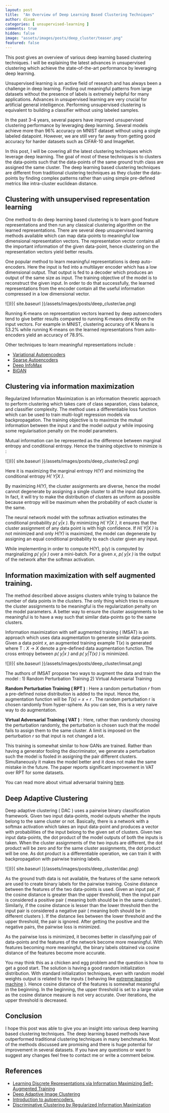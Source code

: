 ```yaml
---
layout: post
title:  "An Overview of Deep Learning Based Clustering Techniques"
author: divam
categories: [ unsupervised-learning ]
comments: true
hidden: false
image: "assets/images/posts/deep_cluster/teaser.png"
featured: false
---
```


This post gives an overview of various deep learning based clustering techniques. I will be explaining the latest advances in unsupervised clustering which achieve the state-of-the-art performance by leveraging deep learning.

Unsupervised learning is an active field of research and has always been a challenge in deep learning. Finding out meaningful patterns from large datasets without the presence of labels is extremely helpful for many applications. Advances in unsupervised learning are very crucial for artificial general intelligence. Performing unsupervised clustering is equivalent to building a classifier without using labeled samples. 

In the past 3-4 years, several papers have improved unsupervised clustering performance by leveraging deep learning. Several models achieve more than 96% accuracy on MNIST dataset without using a single labeled datapoint. However, we are still very far away from getting good accuracy for harder datasets such as CIFAR-10 and ImageNet. 

In this post, I will be covering all the latest clustering techniques which leverage deep learning. The goal of most of these techniques is to clusters the data-points such that the data-points of the same ground truth class are assigned the same cluster. The deep learning based clustering techniques are different from traditional clustering techniques as they cluster the data-points by finding complex patterns rather than using simple pre-defined metrics like intra-cluster euclidean distance. 

## Clustering with unsupervised representation learning 

One method to do deep learning based clustering is to learn good feature representations and then run any classical clustering algorithm on the learned representations. There are several deep unsupervised learning methods available which can map data-points to meaningful low dimensional representation vectors. The representation vector contains all the important information of the given data-point, hence clustering on the representation vectors yield better results. 

One popular method to learn meaningful representations is deep auto-encoders. Here the input is fed into a multilayer encoder which has a low dimensional output. That output is fed to a decoder which produces an output of the same size as input. The training objective of the model is to reconstruct the given input. In order to do that successfully, the learned representations from the encoder contain all the useful information compressed in a low dimensional vector.

![]({{ site.baseurl }}/assets/images/posts/deep_cluster/ae.png)

Running K-means on representation vectors learned by deep autoencoders tend to give better results compared to running K-means directly on the input vectors. For example in MNIST, clustering accuracy of K Means is 53.2% while running K-means on the learned representations from auto-encoders yield an accuracy of 78.9%.

Other techniques to learn meaningful representations include :

* [Variational Autoencoders ](<https://jaan.io/what-is-variational-autoencoder-vae-tutorial/>)
* [Sparse Autoencoders](https://web.stanford.edu/class/cs294a/sparseAutoencoder.pdf)
* [Deep InfoMax](https://openreview.net/pdf?id=Bklr3j0cKX) 
* [BiGAN](https://openreview.net/pdf?id=B1ElR4cgg)

## Clustering via information maximization 

Regularized Information Maximization is an information theoretic approach to perform clustering which takes care of class separation, class balance, and classifier complexity. The method uses a differentiable loss function which can be used to train multi-logit regression models via backpropagation. The training objective is to maximize the mutual information between the input *x* and the model output *y* while imposing some regularisation penalty on the model parameters.

Mutual information can be represented as the difference between marginal entropy and conditional entropy. Hence the training objective to minimize is :

![]({{ site.baseurl }}/assets/images/posts/deep_cluster/eq2.png)

Here it is maximizing the marginal entropy *H(Y)* and minimizing the conditional entropy *H( Y\|X )*.

By maximizing *H(Y)*, the cluster assignments are diverse, hence the model cannot degenerate by assigning a single cluster to all the input data points. In fact, it will try to make the distribution of clusters as uniform as possible because entropy will be maximum when the probability of each cluster is the same.  

The neural network model with the softmax activation estimates the conditional probability *p( y\|x )*. By minimizing *H( Y\|X )*, it ensures that the cluster assignment of any data point is with high confidence. If *H( Y\|X )* is not minimized and only *H(Y)* is maximized, the model can degenerate by assigning an equal conditional probability to each cluster given any input. 

While implementing in order to compute H(Y), p(y) is computed by marginalizing *p( y\|x )* over a mini-batch. For a given *x*,  *p( y\|x )* is the output of the network after the softmax activation. 

## Information maximization with self augmented training.

The method described above assigns clusters while trying to balance the number of data points in the clusters. The only thing which tries to ensure the cluster assignments to be meaningful is the regularization penalty on the model parameters. A better way to ensure the cluster assignments to be meaningful is to have a way such that similar data-points go to the same clusters. 

Information maximization with self augmented training ( IMSAT) is an approach which uses data augmentation to generate similar data-points. Given a data point *x*, an augmented training example T(*x*) is generated where T : *X* → *X* denote a pre-defined data augmentation function. The cross entropy between *p( y\|x )* and *p( y\|T(x) )* is minimized. 

![]({{ site.baseurl }}/assets/images/posts/deep_cluster/imsat.png)

The authors of IMSAT propose two ways to augment the data and train the model : 1) Random Perturbation Training 2) Virtual Adversarial Training

**Random Perturbation Training ( RPT )** :  Here a random perturbation  *r*  from a pre-defined noise distribution is added to the input. Hence the, augmentation function will be *T(x) = x + r* . The random perturbation r is chosen randomly from hyper-sphere. As you can see, this is a very naive way to do augmentation.

**Virtual Adversarial Training ( VAT )** : Here, rather than randomly choosing the perturbation randomly, the perturbation is chosen such that the model fails to assign them to the same cluster. A limit is imposed on the perturbation *r* so that input is not changed a lot.

This training is somewhat similar to how GANs are trained. Rather than having a generator fooling the discriminator, we generate a perturbation such the model is fooled in assigning the pair different clusters. Simultaneously it makes the model better and it does not make the same mistake in the future. The paper reports significant improvement in VAT over RPT for some datasets.

You can read more about virtual adversarial training [here](https://arxiv.org/abs/1704.03976).

## Deep Adaptive Clustering

Deep adaptive clustering ( DAC ) uses a pairwise binary classification framework. Given two input data-points, model outputs whether the inputs belong to the same cluster or not. Basically, there is a network with a softmax activation which takes an input data-point and produces a vector with probabilities of the input belong to the given set of clusters. Given two input  data-points, the dot product of the model outputs of both the inputs is taken. When the cluster assignments of the two inputs are different, the dot product will be zero and for the same cluster assignments, the dot product will be one. As dot product is a differentiable operation, we can train it with backpropagation with pairwise training labels.

![]({{ site.baseurl }}/assets/images/posts/deep_cluster/dac.png)

As the ground truth data is not available, the features of the same network are used to create binary labels for the pairwise training. Cosine distance between the features of the two data-points is used. Given an input pair, if the cosine distance is greater than the upper threshold, then the input pair is considered a positive pair ( meaning both should be in the same cluster). Similarly,  if the cosine distance is lesser than the lower threshold then the input pair is considered a negative pair ( meaning both should be in different clusters ). If the distance lies between the lower threshold and the upper threshold, the pair is ignored. After getting the positive and the negative pairs, the pairwise loss is minimized.

 As the pairwise loss is minimized, it becomes better in classifying pair of data-points and the features of the network become more meaningful. With features becoming more meaningful, the binary labels obtained via cosine distance of the features become more accurate. 

You may think this as a chicken and egg problem and the question is how to get a good start. The solution is having a good random initialization distribution. With standard initialization techniques, even with random model weights output is related to the inputs  ( behaving like [extreme learning machine](https://en.wikipedia.org/wiki/Extreme_learning_machine) ). Hence cosine distance of the features is somewhat meaningful in the beginning.  In the beginning, the upper threshold is set to a large value as the cosine distance measure is not very accurate. Over iterations, the upper threshold is decreased. 

## Conclusion 

I hope this post was able to give you an insight into various deep learning based clustering techniques. The deep learning based methods have outperformed traditional clustering techniques in many benchmarks. Most of the methods discussed are promising and there is huge potential for improvement in several datasets. If you have any questions or want to suggest any changes feel free to contact me or write a comment below. 



## References

* [Learning Discrete Representations via Information Maximizing Self-Augmented Training](https://arxiv.org/abs/1702.08720)
* [Deep Adaptive Image Clustering](http://openaccess.thecvf.com/content_ICCV_2017/papers/Chang_Deep_Adaptive_Image_ICCV_2017_paper.pdf)
* [Introduction to autoencoders.](https://www.jeremyjordan.me/autoencoders/)
* [Discriminative Clustering by Regularized Information Maximization](https://papers.nips.cc/paper/4154-discriminative-clustering-by-regularized-information-maximization)
